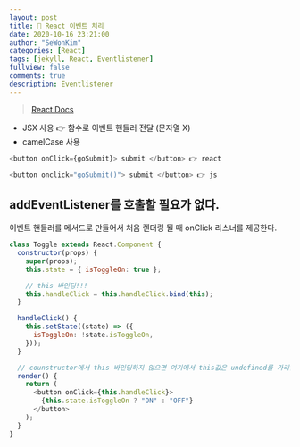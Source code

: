 ```yaml
---
layout: post
title: 🎅 React 이벤트 처리
date: 2020-10-16 23:21:00
author: "SeWonKim"
categories: [React]
tags: [jekyll, React, Eventlistener]
fullview: false
comments: true
description: Eventlistener
---
```


> [React Docs](https://ko.reactjs.org/docs/handling-events.html)

- JSX 사용 👉 함수로 이벤트 핸들러 전달 (문자열 X)
- camelCase 사용

```javascript
<button onClick={goSubmit}> submit </button> 👉 react

<button onclick="goSubmit()"> submit </button> 👉 js
```

## addEventListener를 호출할 필요가 없다.

이벤트 핸들러를 메서드로 만들어서 처음 렌더링 될 때 onClick 리스너를 제공한다.

```javascript
class Toggle extends React.Component {
  constructor(props) {
    super(props);
    this.state = { isToggleOn: true };

    // this 바인딩!!!
    this.handleClick = this.handleClick.bind(this);
  }

  handleClick() {
    this.setState((state) => ({
      isToggleOn: !state.isToggleOn,
    }));
  }

  // counstructor에서 this 바인딩하지 않으면 여기에서 this값은 undefined를 가리킨다.
  render() {
    return (
      <button onClick={this.handleClick}>
        {this.state.isToggleOn ? "ON" : "OFF"}
      </button>
    );
  }
}
```
